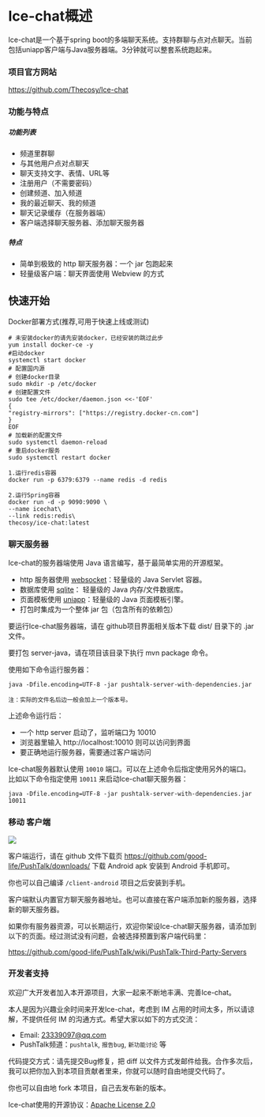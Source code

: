 # Ice-chat概述
Ice-chat是一个基于spring boot的多端聊天系统。支持群聊与点对点聊天。当前包括uniapp客户端与Java服务器端。3分钟就可以整套系统跑起来。

### 项目官方网站
<https://github.com/Thecosy/Ice-chat>

### 功能与特点

##### 功能列表

* 频道里群聊
* 与其他用户点对点聊天
* 聊天支持文字、表情、URL等
* 注册用户（不需要密码）
* 创建频道、加入频道
* 我的最近聊天、我的频道
* 聊天记录缓存（在服务器端）
* 客户端选择聊天服务器、添加聊天服务器

##### 特点

* 简单到极致的 http 聊天服务器：一个 jar 包跑起来
* 轻量级客户端：聊天界面使用 Webview 的方式

## 快速开始
Docker部署方式(推荐,可用于快速上线或测试)

    # 未安装docker的请先安装docker，已经安装的跳过此步
    yum install docker-ce -y
    #启动docker
    systemctl start docker
    # 配置国内源
    # 创建docker目录
    sudo mkdir -p /etc/docker
    # 创建配置文件
    sudo tee /etc/docker/daemon.json <<-'EOF'
    {
    "registry-mirrors": ["https://registry.docker-cn.com"]
    }
    EOF
    # 加载新的配置文件
    sudo systemctl daemon-reload
    # 重启docker服务
    sudo systemctl restart docker

    1.运行redis容器
    docker run -p 6379:6379 --name redis -d redis

    2.运行Spring容器
    docker run -d -p 9090:9090 \
    --name icechat\
    --link redis:redis\
    thecosy/ice-chat:latest

### 聊天服务器

Ice-chat的服务器端使用 Java 语言编写，基于最简单实用的开源框架。

* http 服务器使用 [websocket](http://www.eclipse.org/jetty/)：轻量级的 Java Servlet 容器。
* 数据库使用 [sqlite](http://http://www.h2database.com/)： 轻量级的 Java 内存/文件数据库。
* 页面模板使用 [uniapp](http://freemarker.sourceforge.net/)：轻量级的 Java 页面模板引擎。
* 打包时集成为一个整体 jar 包（包含所有的依赖包）

要运行Ice-chat服务器端，请在 github项目界面相关版本下载 dist/ 目录下的  .jar 文件。

要打包 server-java，请在项目该目录下执行 mvn package 命令。

使用如下命令运行服务器：

	java -Dfile.encoding=UTF-8 -jar pushtalk-server-with-dependencies.jar

`注：实际的文件名后边一般会加上一个版本号。`

上述命令运行后：

* 一个 http server 启动了，监听端口为 10010
* 浏览器里输入 http://localhost:10010 则可以访问到界面
* 要正确地运行服务器，需要通过客户端访问

Ice-chat服务器默认使用 `10010` 端口。可以在上述命令后指定使用另外的端口。比如以下命令指定使用 `10011` 来启动Ice-chat聊天服务器：

	java -Dfile.encoding=UTF-8 -jar pushtalk-server-with-dependencies.jar 10011


### 移动 客户端

![](https://github.com/downloads/good-life/PushTalk/pushtalk_client.png)

客户端运行，请在 github 文件下载页 <https://github.com/good-life/PushTalk/downloads/> 下载 Android apk 安装到 Android 手机即可。

你也可以自己编译 `/client-android` 项目之后安装到手机。

客户端默认内置官方聊天服务器地址。也可以直接在客户端添加新的服务器，选择新的聊天服务器。

如果你有服务器资源，可以长期运行，欢迎你架设Ice-chat聊天服务器，请添加到以下的页面。经过测试没有问题，会被选择预置到客户端代码里：

<https://github.com/good-life/PushTalk/wiki/PushTalk-Third-Party-Servers>


### 开发者支持

欢迎广大开发者加入本开源项目，大家一起来不断地丰满、完善Ice-chat。

本人是因为兴趣业余时间来开发Ice-chat，考虑到 IM 占用的时间太多，所以请谅解，不提供任何 IM 的沟通方式。希望大家以如下的方式交流：

* Email:  <23339097@qq.com>
* PushTalk频道：`pushtalk`, `报告bug`, `新功能讨论` 等

代码提交方式：请先提交Bug修复，把 diff 以文件方式发邮件给我。合作多次后，我可以把你加入到本项目贡献者里来，你就可以随时自由地提交代码了。

你也可以自由地 fork 本项目，自己去发布新的版本。

Ice-chat使用的开源协议：[Apache License 2.0](http://www.apache.org/licenses/LICENSE-2.0)

